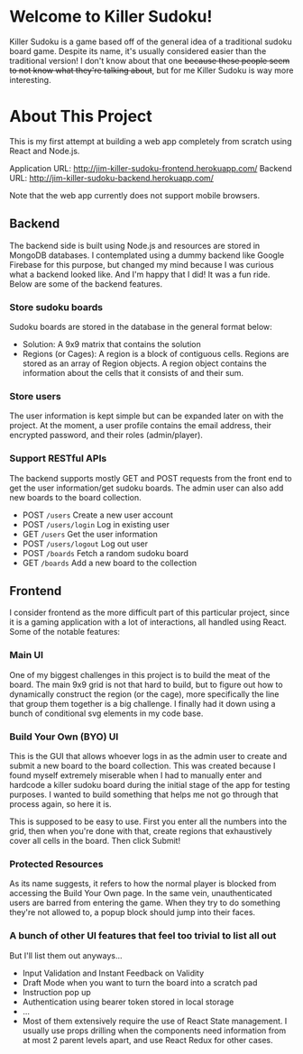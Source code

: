# Welcome to Killer Sudoku!

Killer Sudoku is a game based off of the general idea of a traditional sudoku board game. Despite its name, it's usually considered easier than the traditional version! I don't know about that one <del>because these people seem to not know what they're talking about</del>, but for me Killer Sudoku is way more interesting.

# About This Project

This is my first attempt at building a web app completely from scratch using React and Node.js.

Application URL: http://jim-killer-sudoku-frontend.herokuapp.com/
Backend URL: http://jim-killer-sudoku-backend.herokuapp.com/

Note that the web app currently does not support mobile browsers.

## Backend

The backend side is built using Node.js and resources are stored in MongoDB databases. I contemplated using a dummy backend like Google Firebase for this purpose, but changed my mind because I was curious what a backend looked like. And I'm happy that I did! It was a fun ride. Below are some of the backend features.

### Store sudoku boards

Sudoku boards are stored in the database in the general format below:

- Solution: A 9x9 matrix that contains the solution
- Regions (or Cages): A region is a block of contiguous cells. Regions are stored as an array of Region objects. A region object contains the information about the cells that it consists of and their sum.

### Store users

The user information is kept simple but can be expanded later on with the project. At the moment, a user profile contains the email address, their encrypted password, and their roles (admin/player).

### Support RESTful APIs

The backend supports mostly GET and POST requests from the front end to get the user information/get sudoku boards. The admin user can also add new boards to the board collection.

- POST `/users` Create a new user account
- POST `/users/login` Log in existing user
- GET `/users` Get the user information
- POST `/users/logout` Log out user
- POST `/boards` Fetch a random sudoku board
- GET `/boards` Add a new board to the collection

## Frontend

I consider frontend as the more difficult part of this particular project, since it is a gaming application with a lot of interactions, all handled using React. Some of the notable features:

### Main UI

One of my biggest challenges in this project is to build the meat of the board.
The main 9x9 grid is not that hard to build, but to figure out how to dynamically construct the region (or the cage), more specifically the line that group them together is a big challenge. I finally had it down using a bunch of conditional svg elements in my code base.

### Build Your Own (BYO) UI

This is the GUI that allows whoever logs in as the admin user to create and submit a new board to the board collection. This was created because I found myself extremely miserable when I had to manually enter and hardcode a killer sudoku board during the initial stage of the app for testing purposes. I wanted to build something that helps me not go through that process again, so here it is.

This is supposed to be easy to use. First you enter all the numbers into the grid, then when you're done with that, create regions that exhaustively cover all cells in the board. Then click Submit!

### Protected Resources

As its name suggests, it refers to how the normal player is blocked from accessing the Build Your Own page. In the same vein, unauthenticated users are barred from entering the game. When they try to do something they're not allowed to, a popup block should jump into their faces.

### A bunch of other UI features that feel too trivial to list all out

But I'll list them out anyways...

- Input Validation and Instant Feedback on Validity
- Draft Mode when you want to turn the board into a scratch pad
- Instruction pop up
- Authentication using bearer token stored in local storage
- ...
- Most of them extensively require the use of React State management. I usually use props drilling when the components need information from at most 2 parent levels apart, and use React Redux for other cases.
